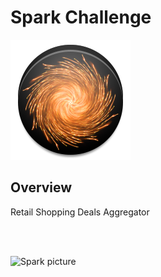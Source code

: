 # Spark Challenge
![Spark icon](https://raw.githubusercontent.com/DanielClayton/Spark/master/Spark/src/main/res/drawable-xxxhdpi/ic_launcher.png)

## Overview
Retail Shopping Deals Aggregator

<br />
<br />

![Spark picture](http://shannamann.com/files/Spark-and-fire.jpg)
